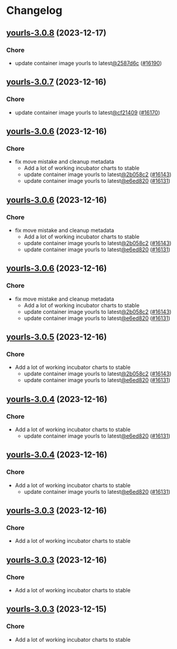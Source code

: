 # Changelog



## [yourls-3.0.8](https://github.com/truecharts/charts/compare/yourls-3.0.7...yourls-3.0.8) (2023-12-17)

### Chore

- update container image yourls to latest[@2587d6c](https://github.com/2587d6c) ([#16190](https://github.com/truecharts/charts/issues/16190))
  
  


## [yourls-3.0.7](https://github.com/truecharts/charts/compare/yourls-3.0.6...yourls-3.0.7) (2023-12-16)

### Chore

- update container image yourls to latest[@cf21409](https://github.com/cf21409) ([#16170](https://github.com/truecharts/charts/issues/16170))
  
  


## [yourls-3.0.6](https://github.com/truecharts/charts/compare/yourls-2.0.19...yourls-3.0.6) (2023-12-16)

### Chore

- fix move mistake and cleanup metadata
  - Add a lot of working incubator charts to stable
  - update container image yourls to latest[@2b058c2](https://github.com/2b058c2) ([#16143](https://github.com/truecharts/charts/issues/16143))
  - update container image yourls to latest[@e6ed820](https://github.com/e6ed820) ([#16131](https://github.com/truecharts/charts/issues/16131))
  
  


## [yourls-3.0.6](https://github.com/truecharts/charts/compare/yourls-2.0.19...yourls-3.0.6) (2023-12-16)

### Chore

- fix move mistake and cleanup metadata
  - Add a lot of working incubator charts to stable
  - update container image yourls to latest[@2b058c2](https://github.com/2b058c2) ([#16143](https://github.com/truecharts/charts/issues/16143))
  - update container image yourls to latest[@e6ed820](https://github.com/e6ed820) ([#16131](https://github.com/truecharts/charts/issues/16131))
  
  


## [yourls-3.0.6](https://github.com/truecharts/charts/compare/yourls-2.0.19...yourls-3.0.6) (2023-12-16)

### Chore

- fix move mistake and cleanup metadata
  - Add a lot of working incubator charts to stable
  - update container image yourls to latest[@2b058c2](https://github.com/2b058c2) ([#16143](https://github.com/truecharts/charts/issues/16143))
  - update container image yourls to latest[@e6ed820](https://github.com/e6ed820) ([#16131](https://github.com/truecharts/charts/issues/16131))
  
  


## [yourls-3.0.5](https://github.com/truecharts/charts/compare/yourls-2.0.19...yourls-3.0.5) (2023-12-16)

### Chore

- Add a lot of working incubator charts to stable
  - update container image yourls to latest[@2b058c2](https://github.com/2b058c2) ([#16143](https://github.com/truecharts/charts/issues/16143))
  - update container image yourls to latest[@e6ed820](https://github.com/e6ed820) ([#16131](https://github.com/truecharts/charts/issues/16131))
  
  


## [yourls-3.0.4](https://github.com/truecharts/charts/compare/yourls-2.0.19...yourls-3.0.4) (2023-12-16)

### Chore

- Add a lot of working incubator charts to stable
  - update container image yourls to latest[@e6ed820](https://github.com/e6ed820) ([#16131](https://github.com/truecharts/charts/issues/16131))
  
  


## [yourls-3.0.4](https://github.com/truecharts/charts/compare/yourls-2.0.19...yourls-3.0.4) (2023-12-16)

### Chore

- Add a lot of working incubator charts to stable
  - update container image yourls to latest[@e6ed820](https://github.com/e6ed820) ([#16131](https://github.com/truecharts/charts/issues/16131))
  
  


## [yourls-3.0.3](https://github.com/truecharts/charts/compare/yourls-2.0.19...yourls-3.0.3) (2023-12-16)

### Chore

- Add a lot of working incubator charts to stable
  
  


## [yourls-3.0.3](https://github.com/truecharts/charts/compare/yourls-2.0.19...yourls-3.0.3) (2023-12-16)

### Chore

- Add a lot of working incubator charts to stable
  
  


## [yourls-3.0.3](https://github.com/truecharts/charts/compare/yourls-2.0.19...yourls-3.0.3) (2023-12-15)

### Chore

- Add a lot of working incubator charts to stable
  
  